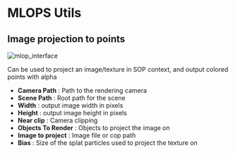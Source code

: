# MLOPS Utils

## Image projection to points
![mlop_interface](https://github.com/gregoiredelzongle/MLOPS-Utils/assets/9194561/c7cfdd80-220c-4f00-b715-3a8fc987d7f5)

Can be used to project an image/texture in SOP context, and output colored points with alpha

 - **Camera Path** : Path to the rendering camera
 - **Scene Path** : Root path for the scene
 - **Width** : output image width in pixels
 - **Height** : output image height in pixels
 - **Near clip** : Camera clipping
 - **Objects To Render** : Objects to project the image on
 - **Image to project** : Image file or cop path
 - **Bias** : Size of the splat particles used to project the texture on

